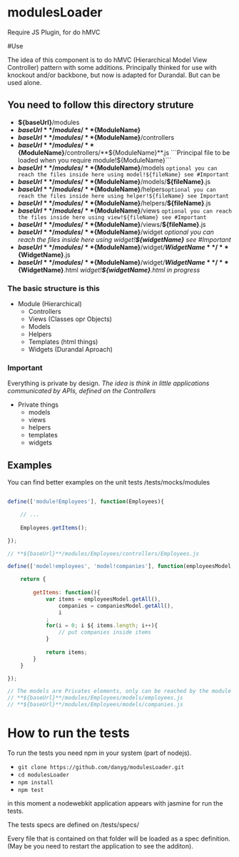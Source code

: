 modulesLoader
=============

Require JS Plugin, for do hMVC

#Use

The idea of this component is to do hMVC (Hierarchical Model View Controller) pattern with some additions.
Principally thinked for use with knockout and/or backbone, but now is adapted for Durandal. But can be used
alone.

## You need to follow this directory struture

- **${baseUrl}**/modules
- **${baseUrl}**/modules/**${ModuleName}**
- **${baseUrl}**/modules/**${ModuleName}**/controllers
- **${baseUrl}**/modules/**${ModuleName}**/controllers/**${ModuleName}**.js  ```Principal file to be loaded when you require module!${ModuleName}```
- **${baseUrl}**/modules/**${ModuleName}**/models ```optional you can reach the files inside here using model!${fileName} see #Important```
- **${baseUrl}**/modules/**${ModuleName}**/models/**${fileName}**.js
- **${baseUrl}**/modules/**${ModuleName}**/helpers```optional you can reach the files inside here using helper!${fileName} see Important```
- **${baseUrl}**/modules/**${ModuleName}**/helpers/**${fileName}**.js
- **${baseUrl}**/modules/**${ModuleName}**/views ```optional you can reach the files inside here using view!${fileName} see #Important```
- **${baseUrl}**/modules/**${ModuleName}**/views/**${fileName}**.js
- **${baseUrl}**/modules/**${ModuleName}**/widget   _optional you can reach the files inside here using widget!**${widgetName}** see #Important_
- **${baseUrl}**/modules/**${ModuleName}**/widget/**${WidgetName}**/**${WidgetName}**.js
- **${baseUrl}**/modules/**${ModuleName}**/widget/**${WidgetName}**/**${WidgetName}**.html _widget!**${widgetName}**.html in progress_

### The basic structure is this
- Module (Hierarchical)
	- Controllers
	- Views			(Classes opr Objects)
	- Models
	- Helpers
	- Templates		(html things)
	- Widgets		(Durandal Aproach)

### Important
Everything is private by design.
_The idea is think in little applications communicated by APIs, defined on the Controllers_
- Private things
  - models
  - views
  - helpers
  - templates
  - widgets

## Examples

You can find better examples on the unit tests
/tests/mocks/modules

```javascript

define(['module!Employees'], function(Employees){

	// ...
	
	Employees.getItems();

});

// **${baseUrl}**/modules/Employees/controllers/Employees.js

define(['model!employees', 'model!companies'], function(employeesModel, companiesModel){

	return {
	
		getItems: function(){
			var items = employeesModel.getAll(),
				companies = companiesModel.getAll(),
				i
			;
			for(i = 0; i ${ items.length; i++){
				// put companies inside items
			}
			
			return items;
		}
	}

});

// The models are Privates elements, only can be reached by the module Employees
// **${baseUrl}**/modules/Employees/models/employees.js
// **${baseUrl}**/modules/Employees/models/companies.js
```

# How to run the tests

To run the tests you need npm in your system (part of nodejs).

- ```git clone https://github.com/danyg/modulesLoader.git```
- ```cd modulesLoader```
- ```npm install```
- ```npm test```

in this moment a nodewebkit application appears with jasmine for run the tests.

The tests specs are defined on /tests/specs/

Every file that is contained on that folder will be loaded as a spec definition. (May be you need to restart the application to see the additon).